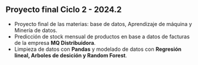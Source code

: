 ## Proyecto final Ciclo 2 - 2024.2

- Proyecto final de las materias: base de datos, Aprendizaje de máquina y Minería de datos.
- Predicción de stock mensual de productos en base a datos de facturas de la empresa **MQ Distribuidora**.
- Limpieza de datos con **Pandas** y modelado de datos con **Regresión lineal, Arboles de desición y Random Forest**.
